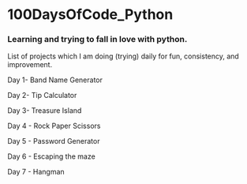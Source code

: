 # 100DaysOfCode_Python

### Learning and trying to fall in love with python.

List of projects which I am doing (trying) daily for fun, consistency, and improvement.

Day 1- Band Name Generator

Day 2- Tip Calculator

Day 3- Treasure Island

Day 4 - Rock Paper Scissors

Day 5 - Password Generator

Day 6 - Escaping the maze

Day 7 - Hangman
